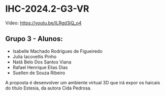 # IHC-2024.2-G3-VR
Vídeo:
https://youtu.be/lLRgd3iQ_o4

## Grupo 3 - Alunos: 
- Isabelle Machado Rodrigues de Figueiredo
- Julia Iacovellis Pinho
- Natã Belo Dos Santos Viana
- Rafael Henrique Elias Dias
- Suellen de Souza Ribeiro

A proposta é desenvolver um ambiente virtual 3D que irá expor os haicais do título Estesia, da autora Cida Pedrosa.